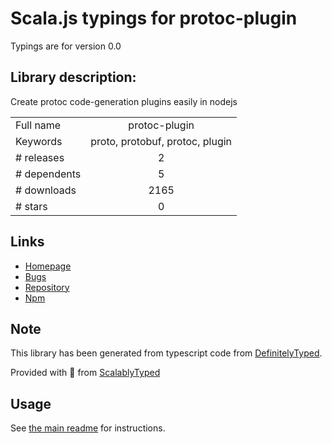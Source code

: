 
# Scala.js typings for protoc-plugin

Typings are for version 0.0

## Library description:
Create protoc code-generation plugins easily in nodejs

|                    |                 |
| ------------------ | :-------------: |
| Full name          | protoc-plugin |
| Keywords           | proto, protobuf, protoc, plugin |
| # releases         | 2 |
| # dependents       | 5 |
| # downloads        | 2165 |
| # stars            | 0 |

## Links
- [Homepage](https://github.com/konsumer/node-protoc-plugin#readme)
- [Bugs](https://github.com/konsumer/node-protoc-plugin/issues)
- [Repository](https://github.com/konsumer/node-protoc-plugin)
- [Npm](https://www.npmjs.com/package/protoc-plugin)
    


## Note
This library has been generated from typescript code from [DefinitelyTyped](https://definitelytyped.org).

Provided with :purple_heart: from [ScalablyTyped](https://github.com/oyvindberg/ScalablyTyped)

## Usage
See [the main readme](../../readme.md) for instructions.


